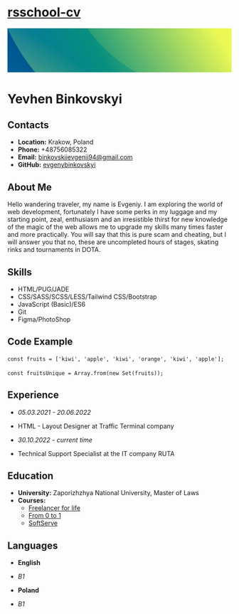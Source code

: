 # __[rsschool-cv](https://evgenybinkovskyi.github.io/rsschool-cv/)__

![background image](/images/bg.jpg)

# __Yevhen Binkovskyi__

## __Contacts__ 
- __Location:__ Krakow, Poland 
- __Phone:__ +48756085322 
- __Email:__ binkovskiievgenii94@gmail.com 
- __GitHub:__ [evgenybinkovskyi](https://github.com/evgenybinkovskyi)

## __About Me__
Hello wandering traveler, my name is Evgeniy. I am exploring the world of web development, fortunately I have some perks in my luggage and my starting point, zeal, enthusiasm and an irresistible thirst for new knowledge of the magic of the web allows me to upgrade my skills many times faster and more practically. You will say that this is pure scam and cheating, but I will answer you that no, these are uncompleted hours of stages, skating rinks and tournaments in DOTA.
 
## __Skills__ 
- HTML/PUG/JADE 
- CSS/SASS/SCSS/LESS/Tailwind CSS/Bootstrap 
- JavaScript (Basic)/ES6 
- Git 
- Figma/PhotoShop 

## __Code Example__ 
``` 
const fruits = ['kiwi', 'apple', 'kiwi', 'orange', 'kiwi', 'apple']; 

const fruitsUnique = Array.from(new Set(fruits));

```

## __Experience__ 
- *05.03.2021 - 20.06.2022*
- HTML - Layout Designer at Traffic Terminal company 

- *30.10.2022 - current time*
- Technical Support Specialist at the IT company RUTA

## __Education__ 
- __University:__ Zaporizhzhya National University, Master of Laws
- __Courses:__
  - [Freelancer for life](https://fls.guru/)
  - [From 0 to 1](https://from0to1.com.ua/)
  - [SoftServe](https://www.softserveinc.com/en-us)

## __Languages__
- __English__
- *B1*

- __Poland__
- *B1*